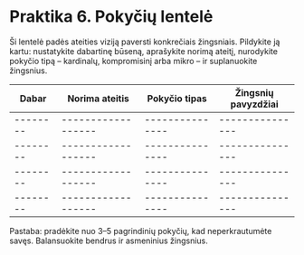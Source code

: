 # Praktika 6. Pokyčių lentelė

Ši lentelė padės ateities viziją paversti konkrečiais žingsniais. Pildykite ją kartu: nustatykite dabartinę būseną, aprašykite norimą ateitį, nurodykite pokyčio tipą – kardinalų, kompromisinį arba mikro – ir suplanuokite žingsnius.

| Dabar | Norima ateitis | Pokyčio tipas | Žingsnių pavyzdžiai |
|--------|------------------|---------------|---------------|
|--------|------------------|---------------|---------------|
|--------|------------------|---------------|---------------|
|--------|------------------|---------------|---------------|
|--------|------------------|---------------|---------------|

Pastaba: pradėkite nuo 3–5 pagrindinių pokyčių, kad neperkrautumėte savęs. Balansuokite bendrus ir asmeninius žingsnius.
